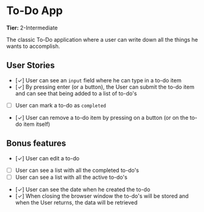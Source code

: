 # To-Do App

**Tier:** 2-Intermediate

The classic To-Do application where a user can write down all the things he wants to accomplish.

## User Stories

-   [✓] User can see an `input` field where he can type in a to-do item
-   [✓] By pressing enter (or a button), the User can submit the to-do item and can see that being added to a list of to-do's
-   [ ] User can mark a to-do as `completed`
-   [✓] User can remove a to-do item by pressing on a button (or on the to-do item itself)

## Bonus features

-   [✓] User can edit a to-do
-   [ ] User can see a list with all the completed to-do's
-   [ ] User can see a list with all the active to-do's
-   [✓] User can see the date when he created the to-do
-   [✓] When closing the browser window the to-do's will be stored and when the User returns, the data will be retrieved
